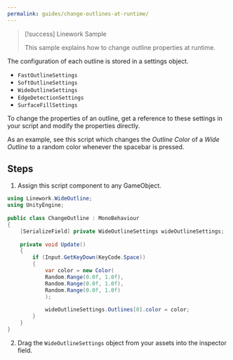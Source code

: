 ```yaml
---
permalink: guides/change-outlines-at-runtime/
---
```


> [!success] Linework Sample
> 
> This sample explains how to change outline properties at runtime.

The configuration of each outline is stored in a settings object.
- `FastOutlineSettings`
- `SoftOutlineSettings`
- `WideOutlineSettings`
- `EdgeDetectionSettings`
- `SurfaceFillSettings`

To change the properties of an outline, get a reference to these settings in your script and modify the properties directly.

As an example, see this script which changes the *Outline Color* of a *Wide Outline* to a random color whenever the spacebar is pressed.

## Steps

1.  Assign this script component to any GameObject.

```csharp
using Linework.WideOutline;  
using UnityEngine;  
  
public class ChangeOutline : MonoBehaviour  
{  
    [SerializeField] private WideOutlineSettings wideOutlineSettings;  
  
    private void Update()  
    {        
	    if (Input.GetKeyDown(KeyCode.Space))  
        {            
	        var color = new Color(
	        Random.Range(0.0f, 1.0f), 
	        Random.Range(0.0f, 1.0f), 
	        Random.Range(0.0f, 1.0f)
	        );  
	        
	        wideOutlineSettings.Outlines[0].color = color;
        }    
	}
}
```

2. Drag the `WideOutlineSettings` object from your assets into the inspector field.